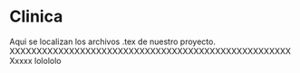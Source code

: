# Clinica
Aqui se localizan los archivos .tex de nuestro proyecto.
XXXXXXXXXXXXXXXXXXXXXXXXXXXXXXXXXXXXXXXXXXXXXXXXXXXXXxxxx
lolololo
